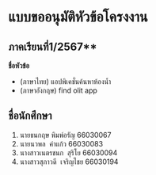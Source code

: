 # แบบขออนุมัติหัวข้อโครงงาน
## ภาคเรียนที่1/2567** <br>
**ชื่อหัวข้อ** 
- (ภาษาไทย) แอปพิเคชั่นค้นหาห้องน้ำ
- (ภาษาอังกฤษ) find olit app
## ชื่อนักศึกษา
1. นายธนกฤษ พิมพ์อรัญ 66030067
2. นายนวพล  คำแก้ว 66030083
3. นางสาวเนตรชนก  สุริโย 66030094
4. นางสาวสุภาวดี  เจริญไชย 66030194 
